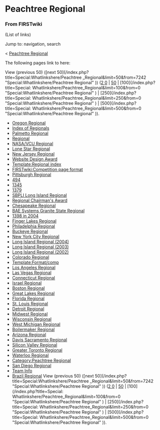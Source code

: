 # Peachtree Regional

### From FIRSTwiki

(List of links)

Jump to: navigation, search

&lt; [Peachtree Regional](/index.php?title=Peachtree_Regional&redirect=no
"Peachtree Regional" )  

The following pages link to here:

View (previous 50) ([next 50](/index.php?title=Special:Whatlinkshere/Peachtree
_Regional&limit=50&from=7242 "Special:Whatlinkshere/Peachtree Regional" )) ([2
0](/index.php?title=Special:Whatlinkshere/Peachtree_Regional&limit=20&from=0
"Special:Whatlinkshere/Peachtree Regional" ) |
[50](/index.php?title=Special:Whatlinkshere/Peachtree_Regional&limit=50&from=0
"Special:Whatlinkshere/Peachtree Regional" ) | [100](/index.php?title=Special:
Whatlinkshere/Peachtree_Regional&limit=100&from=0
"Special:Whatlinkshere/Peachtree Regional" ) | [250](/index.php?title=Special:
Whatlinkshere/Peachtree_Regional&limit=250&from=0
"Special:Whatlinkshere/Peachtree Regional" ) | [500](/index.php?title=Special:
Whatlinkshere/Peachtree_Regional&limit=500&from=0
"Special:Whatlinkshere/Peachtree Regional" )).

  * [Oregon Regional](/index.php/Oregon_Regional "Oregon Regional" )
  * [Index of Regionals](/index.php/Index_of_Regionals "Index of Regionals" )
  * [Palmetto Regional](/index.php/Palmetto_Regional "Palmetto Regional" )
  * [Regional](/index.php/Regional "Regional" )
  * [NASA/VCU Regional](/index.php/NASA/VCU_Regional "NASA/VCU Regional" )
  * [Lone Star Regional](/index.php/Lone_Star_Regional "Lone Star Regional" )
  * [New Jersey Regional](/index.php/New_Jersey_Regional "New Jersey Regional" )
  * [Website Design Award](/index.php/Website_Design_Award "Website Design Award" )
  * [Template:Regional index](/index.php/Template:Regional_index "Template:Regional index" )
  * [FIRSTwiki:Competition page format](/index.php/FIRSTwiki:Competition_page_format "FIRSTwiki:Competition page format" )
  * [Pittsburgh Regional](/index.php/Pittsburgh_Regional "Pittsburgh Regional" )
  * [494](/index.php/494 "494" )
  * [1345](/index.php/1345 "1345" )
  * [1379](/index.php/1379 "1379" )
  * [SBPLI Long Island Regional](/index.php/SBPLI_Long_Island_Regional "SBPLI Long Island Regional" )
  * [Regional Chairman's Award](/index.php/Regional_Chairman%27s_Award "Regional Chairman's Award" )
  * [Chesapeake Regional](/index.php/Chesapeake_Regional "Chesapeake Regional" )
  * [BAE Systems Granite State Regional](/index.php/BAE_Systems_Granite_State_Regional "BAE Systems Granite State Regional" )
  * [1398 in 2004](/index.php/1398_in_2004 "1398 in 2004" )
  * [Finger Lakes Regional](/index.php/Finger_Lakes_Regional "Finger Lakes Regional" )
  * [Philadelphia Regional](/index.php/Philadelphia_Regional "Philadelphia Regional" )
  * [Buckeye Regional](/index.php/Buckeye_Regional "Buckeye Regional" )
  * [New York City Regional](/index.php/New_York_City_Regional "New York City Regional" )
  * [Long Island Regional (2004)](/index.php/Long_Island_Regional_%282004%29 "Long Island Regional \(2004\)" )
  * [Long Island Regional (2003)](/index.php/Long_Island_Regional_%282003%29 "Long Island Regional \(2003\)" )
  * [Long Island Regional (2002)](/index.php/Long_Island_Regional_%282002%29 "Long Island Regional \(2002\)" )
  * [Colorado Regional](/index.php/Colorado_Regional "Colorado Regional" )
  * [Template:Format/comp](/index.php/Template:Format/comp "Template:Format/comp" )
  * [Los Angeles Regional](/index.php/Los_Angeles_Regional "Los Angeles Regional" )
  * [Las Vegas Regional](/index.php/Las_Vegas_Regional "Las Vegas Regional" )
  * [Connecticut Regional](/index.php/Connecticut_Regional "Connecticut Regional" )
  * [Israel Regional](/index.php/Israel_Regional "Israel Regional" )
  * [Boston Regional](/index.php/Boston_Regional "Boston Regional" )
  * [Great Lakes Regional](/index.php/Great_Lakes_Regional "Great Lakes Regional" )
  * [Florida Regional](/index.php/Florida_Regional "Florida Regional" )
  * [St. Louis Regional](/index.php/St._Louis_Regional "St. Louis Regional" )
  * [Detroit Regional](/index.php/Detroit_Regional "Detroit Regional" )
  * [Midwest Regional](/index.php/Midwest_Regional "Midwest Regional" )
  * [Wisconsin Regional](/index.php/Wisconsin_Regional "Wisconsin Regional" )
  * [West Michigan Regional](/index.php/West_Michigan_Regional "West Michigan Regional" )
  * [Boilermaker Regional](/index.php/Boilermaker_Regional "Boilermaker Regional" )
  * [Arizona Regional](/index.php/Arizona_Regional "Arizona Regional" )
  * [Davis Sacramento Regional](/index.php/Davis_Sacramento_Regional "Davis Sacramento Regional" )
  * [Silicon Valley Regional](/index.php/Silicon_Valley_Regional "Silicon Valley Regional" )
  * [Greater Toronto Regional](/index.php/Greater_Toronto_Regional "Greater Toronto Regional" )
  * [Waterloo Regional](/index.php/Waterloo_Regional "Waterloo Regional" )
  * [Category:Peachtree Regional](/index.php/Category:Peachtree_Regional "Category:Peachtree Regional" )
  * [San Diego Regional](/index.php/San_Diego_Regional "San Diego Regional" )
  * [Team Info](/index.php/Team_Info "Team Info" )
  * [Brazil Regional](/index.php/Brazil_Regional "Brazil Regional" )
View (previous 50) ([next 50](/index.php?title=Special:Whatlinkshere/Peachtree
_Regional&limit=50&from=7242 "Special:Whatlinkshere/Peachtree Regional" )) ([2
0](/index.php?title=Special:Whatlinkshere/Peachtree_Regional&limit=20&from=0
"Special:Whatlinkshere/Peachtree Regional" ) |
[50](/index.php?title=Special:Whatlinkshere/Peachtree_Regional&limit=50&from=0
"Special:Whatlinkshere/Peachtree Regional" ) | [100](/index.php?title=Special:
Whatlinkshere/Peachtree_Regional&limit=100&from=0
"Special:Whatlinkshere/Peachtree Regional" ) | [250](/index.php?title=Special:
Whatlinkshere/Peachtree_Regional&limit=250&from=0
"Special:Whatlinkshere/Peachtree Regional" ) | [500](/index.php?title=Special:
Whatlinkshere/Peachtree_Regional&limit=500&from=0
"Special:Whatlinkshere/Peachtree Regional" )).

